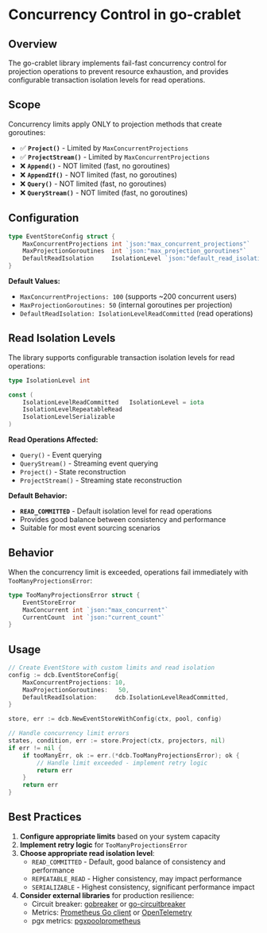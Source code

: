 # Concurrency Control in go-crablet

## Overview

The go-crablet library implements fail-fast concurrency control for projection operations to prevent resource exhaustion, and provides configurable transaction isolation levels for read operations.

## Scope

Concurrency limits apply ONLY to projection methods that create goroutines:

- ✅ **`Project()`** - Limited by `MaxConcurrentProjections`
- ✅ **`ProjectStream()`** - Limited by `MaxConcurrentProjections`  
- ❌ **`Append()`** - NOT limited (fast, no goroutines)
- ❌ **`AppendIf()`** - NOT limited (fast, no goroutines)
- ❌ **`Query()`** - NOT limited (fast, no goroutines)
- ❌ **`QueryStream()`** - NOT limited (fast, no goroutines)

## Configuration

```go
type EventStoreConfig struct {
    MaxConcurrentProjections int `json:"max_concurrent_projections"`
    MaxProjectionGoroutines  int `json:"max_projection_goroutines"`
    DefaultReadIsolation     IsolationLevel `json:"default_read_isolation"`
}
```

**Default Values:**
- `MaxConcurrentProjections: 100` (supports ~200 concurrent users)
- `MaxProjectionGoroutines: 50` (internal goroutines per projection)
- `DefaultReadIsolation: IsolationLevelReadCommitted` (read operations)

## Read Isolation Levels

The library supports configurable transaction isolation levels for read operations:

```go
type IsolationLevel int

const (
    IsolationLevelReadCommitted   IsolationLevel = iota
    IsolationLevelRepeatableRead
    IsolationLevelSerializable
)
```

**Read Operations Affected:**
- `Query()` - Event querying
- `QueryStream()` - Streaming event querying
- `Project()` - State reconstruction
- `ProjectStream()` - Streaming state reconstruction

**Default Behavior:**
- **`READ_COMMITTED`** - Default isolation level for read operations
- Provides good balance between consistency and performance
- Suitable for most event sourcing scenarios

## Behavior

When the concurrency limit is exceeded, operations fail immediately with `TooManyProjectionsError`:

```go
type TooManyProjectionsError struct {
    EventStoreError
    MaxConcurrent int `json:"max_concurrent"`
    CurrentCount  int `json:"current_count"`
}
```

## Usage

```go
// Create EventStore with custom limits and read isolation
config := dcb.EventStoreConfig{
    MaxConcurrentProjections: 10,
    MaxProjectionGoroutines:   50,
    DefaultReadIsolation:     dcb.IsolationLevelReadCommitted,
}

store, err := dcb.NewEventStoreWithConfig(ctx, pool, config)

// Handle concurrency limit errors
states, condition, err := store.Project(ctx, projectors, nil)
if err != nil {
    if tooManyErr, ok := err.(*dcb.TooManyProjectionsError); ok {
        // Handle limit exceeded - implement retry logic
        return err
    }
    return err
}
```

## Best Practices

1. **Configure appropriate limits** based on your system capacity
2. **Implement retry logic** for `TooManyProjectionsError`
3. **Choose appropriate read isolation level**:
   - `READ_COMMITTED` - Default, good balance of consistency and performance
   - `REPEATABLE_READ` - Higher consistency, may impact performance
   - `SERIALIZABLE` - Highest consistency, significant performance impact
4. **Consider external libraries** for production resilience:
   - Circuit breaker: [gobreaker](https://github.com/sony/gobreaker) or [go-circuitbreaker](https://github.com/mercari/go-circuitbreaker)
   - Metrics: [Prometheus Go client](https://github.com/prometheus/client_golang) or [OpenTelemetry](https://github.com/open-telemetry/opentelemetry-go)
   - pgx metrics: [pgxpoolprometheus](https://github.com/IBM/pgxpoolprometheus)